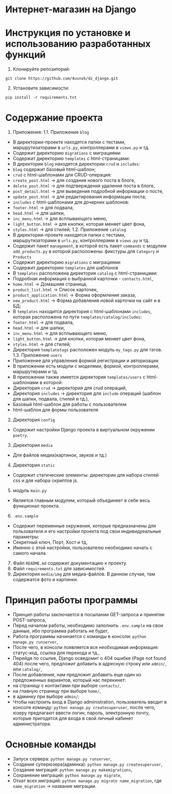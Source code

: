 # Интернет-магазин на Django

# Инструкция по установке и использованию разработанных функций
1. Клонируйте репозиторий:
```
git clone https://github.com/4usnok/dz_django.git
```
2. Установите зависимости:
```
pip install -r requirements.txt
```
# Содержание проекта
1. Приложения:
1.1. Приложение `blog`
* В директории-проекте находятся папки с тестами, маршрутизаторами в `urls.py`, контроллерами в `views.py` и тд.
* Содержит директорию `migrations` с миграциями
* Содержит директорию `templates` с html-страницами:
* В директории `blog` находятся директории `crud` и `includes`:
* `blog` содержит базовый html-шаблон;
* `crud` с html-шаблонами для CRUD-операция: 
* `create_post.html` -> для создания нового поста в блоге,
* `delete_post.html` -> для подтверждения удаления поста в блоге,
* `post_detail.html` -> для выведения подробной информации о посте,
* `update_post.html` -> для редактирования информации поста;
* `includes` с html-шаблонами для дочерних шаблонов:
* `footer.html` -> для подвала,
* `head.html` -> для шапки,
* `inc_menu.html` -> для всплывающего меню,
* `light_button.html` -> для кнопки, которая меняет цвет фона,
* `styles.html` -> для стилей;
1.2. Приложение `catalog`
* В директории-проекте находятся папки с тестами, маршрутизаторами в `urls.py`, контроллерами в `views.py` и тд.
* Cодержит пакет `management`, в которой есть пакет `commands` с модулем `add_products.py` в которой расположены: фикстуры для `Category` и `Products`
* Содержит директорию `migrations` с миграциями
* Содержит директорию `templates` для шаблонов
* В `templates` расположена директория `catalog` с html-страницами:
* Подробная информация о выбранной карточки - `contacts.html`, 
* `home.html` -> Домашняя страница,
* `product_list.html` -> Список карточек,
* `product_application.html` -> Форма оформления заказа,
* `new_product.html` -> Форма добавления новой карточки на сайт и в БД;
* В `templates` находится директория с html-шаблонами `includes`, которая расположена по пути `templates/catalog/includes`:
* `footer.html` -> для подвала,
* `head.html` -> для шапки,
* `inc_menu.html` -> для всплывающего меню,
* `light_button.html` -> для кнопки, которая меняет цвет фона,
* `styles.html` -> для стилей;
* Директория `templatetags` расположен модуль `my_tags.py` для тэгов.
1.3. Приложение `users`
* Приложение для управления формой регистрации и авторизации
* В приложении есть модули с моделями, формой, контроллерами, маршрутерами и тд.
* В приложении также имеется директория `templates/users` с html-шаблонами в которой:
* Директория `crud` -> директория для crud операций,
* Директория `includes` -> директория для `include` операций (шаблон для шапки, подвала, стилей и тд.),
* Базовый html-шаблон для работы с пользователем
* html-шаблон для формы пользователя
2. Директория `config`
* Содержит настройки Django проекта в виртуальном окружении `poetry`.
3. Директория `media`
* Для файлов медиа(картинок, звуков и тд.)
4. Директория `static`
* Содержит статические элементы: директории для набора стилей css и для набора скриптов js.
5. модуль `main.py`
* Является главным модулем, который объединяет в себе весь функционал проекта.
6. `.env.sample`
* Содержит переменные окружения, которые предназначены для пользователя и его настройки проекта под свои индивидуеальные параметры:
* Секретный ключ, Порт, Хост и тд,
* Именно с этой настройки, пользователю необходимо начать с самого начала.
7. Файл `README.md` содержит документацию к проекту.
8. Файл `requirements.txt` для зависимостей.
9. Директория `media/img` для медиа-файлов. В данном случае, там содержатся фото и картинки.

# Принцип работы программы
* Принцип работы заключается в посылании GET-запроса и принятии POST-запроса,
* Перед началом работы, необходимо заполнить `.env.sample` на свои данные, ибо программа работать не будет,
* Работа программы начинается с команды в консоли: `python manage.py runserver`,
* После чего, в консоли появляется вся необходимая информация: статус-код, ссылка для перехода и тд.,
* Перейдя по ссылке, Django осведомит о 404 ошибке (Page not found 404) после чего, предложит добавить в адресную строку или `admin/`, или `catalog/`,
* После добавления, нам предложит добавить еще один из предложенных вариантов, который нас перекинет: 
* на страницу с контактами при выборе `contacts/`,
* на главную страницу при выборе `home/`,
* в админку при выборе `admin/`;
* Чтобы настроить вход в Django administration, пользователь вводит в консоле команду: `python manage.py createsuperuser`,
после чего, юзеру предлагают ввести логин, пароль, электронную почту, которые пригодятся для входа в свой личный кабинет администратора.

# Основные команды
* Запуск сервера: `python manage.py runserver`,
* Создание суперюзера(админка): `python manage.py createsuperuser`,
* Создание миграций: `python manage.py makemigrations`,
* Сохранение миграций: `python manage.py migrate`,
* Откат всех миграций: `python manage.py migrate name_migration`, где `name_migration` -> название миграции.
